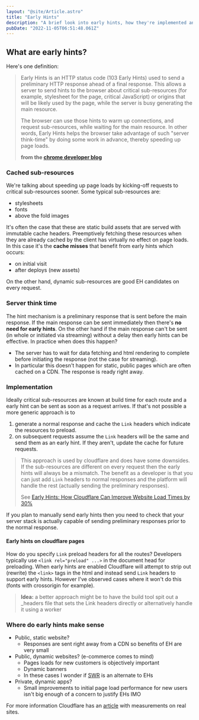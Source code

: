 ```yaml
---
layout: "@site/Article.astro"
title: "Early Hints"
description: "A brief look into early hints, how they're implemented and when it makes sense to use them."
pubDate: "2022-11-05T06:51:48.061Z"
---
```


## What are early hints?

Here's one definition:

> Early Hints is an HTTP status code (103 Early Hints) used to send a preliminary HTTP response ahead of a final response. This allows a server to send hints to the browser about critical sub-resources (for example, stylesheet for the page, critical JavaScript) or origins that will be likely used by the page, while the server is busy generating the main resource.
>
> The browser can use those hints to warm up connections, and request sub-resources, while waiting for the main resource. In other words, Early Hints helps the browser take advantage of such "server think-time" by doing some work in advance, thereby speeding up page loads.
>
> **from the [chrome developer blog][1]**

### Cached sub-resources

We're talking about speeding up page loads by kicking-off requests to critical sub-resources sooner.
Some typical sub-resources are:

- stylesheets
- fonts
- above the fold images

It's often the case that these are static build assets that are served with immutable cache headers.
Preemptively fetching these resources when they are already cached by the client has virtually no
effect on page loads. In this case it's the **cache misses** that benefit from early hints which occurs:

- on initial visit
- after deploys (new assets)

On the other hand, dynamic sub-resources are good EH candidates on every request.

### Server think time

The hint mechanism is a preliminary response that is sent before the main response.
If the main response can be sent immediately then there's **no need for early hints**.
On the other hand if the main response can't be sent
(in whole or initiated via streaming) without a delay then early hints
can be effective. In practice when does this happen?

- The server has to wait for data fetching and html rendering to complete before
  initiating the response (not the case for streaming).
- In particular this doesn't happen for static, public pages which are often
  cached on a CDN. The response is ready right away.

### Implementation

Ideally critical sub-resources are known at build time for each route and a early
hint can be sent as soon as a request arrives. If that's not possible a more generic approach
is to

1. generate a normal response and cache the `Link` headers which indicate the
   resources to preload.
2. on subsequent requests assume the `Link` headers will be the same and send them
   as an early hint. If they aren't, update the cache for future requests.

> This approach is used by cloudflare and does have some downsides. If the sub-resources
> are different on every request then the early hints will always be a mismatch. The benefit as
> a developer is that you can just add `Link` headers to normal responses and the platform will
> handle the rest (actually sending the preliminary responses).
>
> See [Early Hints: How Cloudflare Can Improve Website Load Times by 30%][3]

If you plan to manually send early hints then you need to check that your
server stack is actually capable of sending preliminary responses
prior to the normal response.

#### Early hints on cloudflare pages

How do you specify `Link` preload headers for all the routes? Developers typically use
`<link rel="preload" ...>` in the document head for preloading. When early hints are enabled
Cloudflare will attempt to strip out (rewrite) the `<link>` tags in the html
and instead send `Link` headers to support early hints.
However I've observed cases where it won't do this (fonts with crossorigin for example).

> **Idea:** a better approach might be to have the build tool spit out a \_headers file that sets the
> Link headers directly or alternatively handle it using a worker

### Where do early hints make sense

- Public, static website?
  - Responses are sent right away from a CDN so benefits of EH are very small
- Public, dynamic websites? (e-commerce comes to mind)
  - Pages loads for new customers is objectively important
  - Dynamic banners
  - In these cases I wonder if [SWR][5] is an alternate to EHs
- Private, dynamic apps?
  - Small improvements to initial page load performance for new users isn't big enough of a concern
    to justify EHs IMO

For more information Cloudflare has an [article][4] with measurements on real sites.

[1]: https://developer.chrome.com/blog/early-hints/
[2]: https://developers.cloudflare.com/cache/about/early-hints/
[3]: https://blog.cloudflare.com/early-hints/
[4]: https://blog.cloudflare.com/early-hints-performance/
[5]: https://web.dev/stale-while-revalidate/
